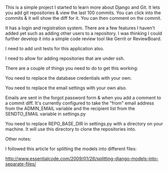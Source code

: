 This is a simple project I started to learn more about Django and Git.
It lets you add git repositories & view the last 100 commits. You can click into
the commits & it will show the diff for it. You can then comment on the commit.

It has a login and registration system. There are a few features I haven't added yet
such as adding other users to a repository. I was thinking I could further develop
it into a simple code review tool like Gerrit or ReviewBoard.

I need to add unit tests for this application also.

I need to allow for adding repositories that are under ssh.


There are a couple of things you need to do to get this working:

You need to replace the database credentials with your own.

You need to replace the email settings with your own also.

Emails are sent in the forgot password form & when you add a comment to a commit
diff. It's currently configured to take the "from" email address from the ADMIN_EMAIL
variable and the recipient list from the SENDTO_EMAIL variable in settings.py 

You need to replace REPO_BASE_DIR in settings.py with a directory on your machine.
It will use this directory to clone the repositories into.


Other notes:

I followed this article for splitting the models into different files:

http://www.essentialcode.com/2009/01/26/splitting-django-models-into-separate-files/
